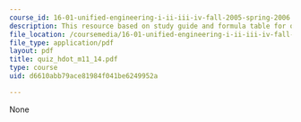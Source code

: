 ```yaml
---
course_id: 16-01-unified-engineering-i-ii-iii-iv-fall-2005-spring-2006
description: This resource based on study guide and formula table for quiz.
file_location: /coursemedia/16-01-unified-engineering-i-ii-iii-iv-fall-2005-spring-2006/d6610abb79ace81984f041be6249952a_quiz_hdot_m11_14.pdf
file_type: application/pdf
layout: pdf
title: quiz_hdot_m11_14.pdf
type: course
uid: d6610abb79ace81984f041be6249952a

---
```

None